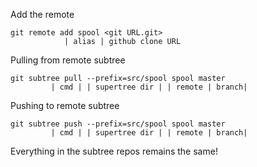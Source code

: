 Add the remote

```
git remote add spool <git URL.git>
            | alias | github clone URL
```

Pulling from remote subtree

```
git subtree pull --prefix=src/spool spool master
         | cmd | | supertree dir | | remote | branch|
```

Pushing to remote subtree

```
git subtree push --prefix=src/spool spool master
         | cmd | | supertree dir | | remote | branch|
```

Everything in the subtree repos remains the same!
